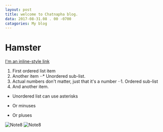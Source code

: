 ```yaml
---
layout: post
title: welcome to Chatnapha blog.
data: 2017-08-31.08 . 00 -0700
catagories: My blog
---
```


# Hamster

[I'm an inline-style link](https://http//blog.Hamster.com)
1. First ordered list item
2. Another item
⋅⋅* Unordered sub-list. 
1. Actual numbers don't matter, just that it's a number
⋅⋅1. Ordered sub-list
4. And another item.
* Unordered list can use asterisks
- Or minuses
+ Or pluses

![Note8](http://image.dek-d.com/25/2988880/109721362)
![Note8](https://img.kapook.com/u/2015/pree/pet11/q2_17.jpg)
